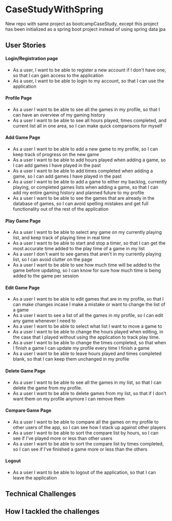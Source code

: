 # CaseStudyWithSpring
New repo with same project as bootcampCaseStudy, except this project has been initialized as a spring boot project instead of using spring data jpa
## User Stories
#### Login/Registration page
- As a user, I want to be able to register a new account if I don't have one, so that I can gain access to the application
- As a user, I want to be able to login to my account, so that I can use the application

#### Profile Page
- As a user I want to be able to see all the games in my profile, so that I can have an overview of my gaming history
- As a user I want to be able to see all hours played, times completed, and current list all in one area, so I can make quick comparisons for myself

#### Add Game Page
- As a user I want to be able to add a new game to my profile, so I can keep track of progress on the new game
- As a user I want to be able to add hours played when adding a game, so I can add games I have played in the past
- As a user I want to be able to add times completed when adding a game, so I can add games I have played in the past
- As a user I want to be able to add a game to either my backlog, currently playing, or completed games lists when adding a game, so that I can add my entire gaming history and planned future to my profile
- As a user I want to be able to see the games that are already in the database of games, so I can avoid spelling mistakes and get full functionality out of the rest of the application

#### Play Game Page
- As a user I want to be able to select any game on my currently playing list, and keep track of playing time in real time
- As a user I want to be able to start and stop a timer, so that I can get the most accurate time added to the play time of a game in my list
- As a user I don't want to see games that aren't in my currently playing list, so I can avoid clutter on the page
- As a user I want to be able to see how much time will be added to the game before updating, so I can know for sure how much time is being added to the game per session

#### Edit Game Page
- As a user I want to be able to edit games that are in my profile, so that I can make changes incase I make a mistake or want to change the list of a game
- As a user I want to see a list of all the games in my profile, so I can edit any game whenever I need to
- As a user I want to be able to select what list I want to move a game to
- As a user I want to be able to change the hours played when editing, in the case that I played without using the application to track play time.
- As a user I want to be able to change the times completed, so that when I finish a game I can update my profile every time I finish a game
- As a user I want to be able to leave hours played and times completed blank, so that I can keep them unchanged in my profile

#### Delete Game Page
- As a user I want to be able to see all the games in my list, so that I can delete the game from my profile.
- As a user I want to be able to delete games from my list, so that if I don't want them on my profile anymore I can remove them

#### Compare Game Page
- As a user I want to be able to compare all the games on my profile to other users of the app, so I can see how I stack up against other players
- As a user I want to be able to sort the compare list by hours, so I can see if I've played more or less than other users
- As a user I want to be able to sort the compare list by times completed, so I can see if I've finished a game more or less than the others

#### Logout
- As a user I want to be able to logout of the application, so that I can leave the application


## Technical Challenges

## How I tackled the challenges

